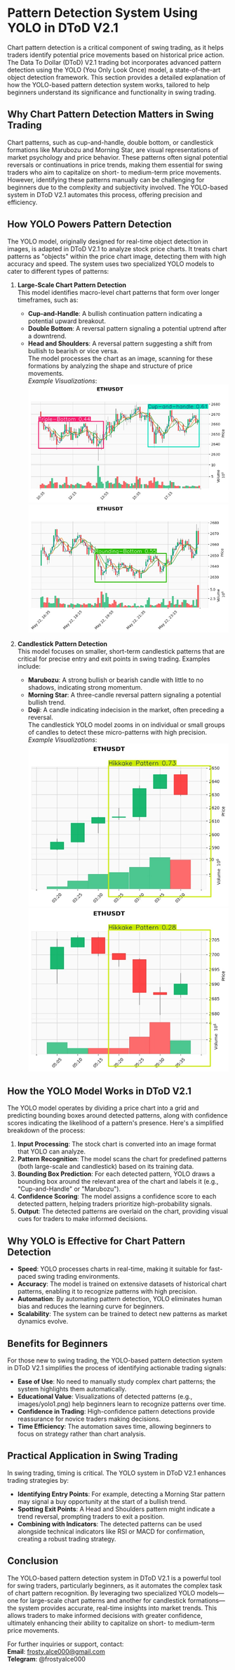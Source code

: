 # Pattern Detection System Using YOLO in DToD V2.1

Chart pattern detection is a critical component of swing trading, as it helps traders identify potential price movements based on historical price action. The Data To Dollar (DToD) V2.1 trading bot incorporates advanced pattern detection using the YOLO (You Only Look Once) model, a state-of-the-art object detection framework. This section provides a detailed explanation of how the YOLO-based pattern detection system works, tailored to help beginners understand its significance and functionality in swing trading.

## Why Chart Pattern Detection Matters in Swing Trading
Chart patterns, such as cup-and-handle, double bottom, or candlestick formations like Marubozu and Morning Star, are visual representations of market psychology and price behavior. These patterns often signal potential reversals or continuations in price trends, making them essential for swing traders who aim to capitalize on short- to medium-term price movements. However, identifying these patterns manually can be challenging for beginners due to the complexity and subjectivity involved. The YOLO-based system in DToD V2.1 automates this process, offering precision and efficiency.

## How YOLO Powers Pattern Detection
The YOLO model, originally designed for real-time object detection in images, is adapted in DToD V2.1 to analyze stock price charts. It treats chart patterns as "objects" within the price chart image, detecting them with high accuracy and speed. The system uses two specialized YOLO models to cater to different types of patterns:

1. **Large-Scale Chart Pattern Detection**  
   This model identifies macro-level chart patterns that form over longer timeframes, such as:
   - **Cup-and-Handle**: A bullish continuation pattern indicating a potential upward breakout.
   - **Double Bottom**: A reversal pattern signaling a potential uptrend after a downtrend.
   - **Head and Shoulders**: A reversal pattern suggesting a shift from bullish to bearish or vice versa.  
   The model processes the chart as an image, scanning for these formations by analyzing the shape and structure of price movements.  
   *Example Visualizations*:  
   ![Large-Scale Pattern 1](./images/yolo3.png)  
   ![Large-Scale Pattern 2](./images/yolo4.png)

2. **Candlestick Pattern Detection**  
   This model focuses on smaller, short-term candlestick patterns that are critical for precise entry and exit points in swing trading. Examples include:
   - **Marubozu**: A strong bullish or bearish candle with little to no shadows, indicating strong momentum.
   - **Morning Star**: A three-candle reversal pattern signaling a potential bullish trend.
   - **Doji**: A candle indicating indecision in the market, often preceding a reversal.  
   The candlestick YOLO model zooms in on individual or small groups of candles to detect these micro-patterns with high precision.  
   *Example Visualizations*:  
   ![Candlestick Pattern 1](./images/yolo1.png)  
   ![Candlestick Pattern 2](./images/yolo2.png)

## How the YOLO Model Works in DToD V2.1
The YOLO model operates by dividing a price chart into a grid and predicting bounding boxes around detected patterns, along with confidence scores indicating the likelihood of a pattern's presence. Here's a simplified breakdown of the process:
1. **Input Processing**: The stock chart is converted into an image format that YOLO can analyze.
2. **Pattern Recognition**: The model scans the chart for predefined patterns (both large-scale and candlestick) based on its training data.
3. **Bounding Box Prediction**: For each detected pattern, YOLO draws a bounding box around the relevant area of the chart and labels it (e.g., "Cup-and-Handle" or "Marubozu").
4. **Confidence Scoring**: The model assigns a confidence score to each detected pattern, helping traders prioritize high-probability signals.
5. **Output**: The detected patterns are overlaid on the chart, providing visual cues for traders to make informed decisions.

## Why YOLO is Effective for Chart Pattern Detection
- **Speed**: YOLO processes charts in real-time, making it suitable for fast-paced swing trading environments.
- **Accuracy**: The model is trained on extensive datasets of historical chart patterns, enabling it to recognize patterns with high precision.
- **Automation**: By automating pattern detection, YOLO eliminates human bias and reduces the learning curve for beginners.
- **Scalability**: The system can be trained to detect new patterns as market dynamics evolve.

## Benefits for Beginners
For those new to swing trading, the YOLO-based pattern detection system in DToD V2.1 simplifies the process of identifying actionable trading signals:
- **Ease of Use**: No need to manually study complex chart patterns; the system highlights them automatically.
- **Educational Value**: Visualizations of detected patterns (e.g., images/yolo1.png) help beginners learn to recognize patterns over time.
- **Confidence in Trading**: High-confidence pattern detections provide reassurance for novice traders making decisions.
- **Time Efficiency**: The automation saves time, allowing beginners to focus on strategy rather than chart analysis.

## Practical Application in Swing Trading
In swing trading, timing is critical. The YOLO system in DToD V2.1 enhances trading strategies by:
- **Identifying Entry Points**: For example, detecting a Morning Star pattern may signal a buy opportunity at the start of a bullish trend.
- **Spotting Exit Points**: A Head and Shoulders pattern might indicate a trend reversal, prompting traders to exit a position.
- **Combining with Indicators**: The detected patterns can be used alongside technical indicators like RSI or MACD for confirmation, creating a robust trading strategy.

## Conclusion
The YOLO-based pattern detection system in DToD V2.1 is a powerful tool for swing traders, particularly beginners, as it automates the complex task of chart pattern recognition. By leveraging two specialized YOLO models—one for large-scale chart patterns and another for candlestick formations—the system provides accurate, real-time insights into market trends. This allows traders to make informed decisions with greater confidence, ultimately enhancing their ability to capitalize on short- to medium-term price movements.

For further inquiries or support, contact:  
**Email**: frosty.alce000@gmail.com  
**Telegram**: @frostyalce000
